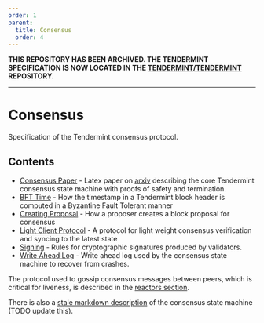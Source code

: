 ```yaml
---
order: 1
parent:
  title: Consensus
  order: 4
---
```


**THIS REPOSITORY HAS BEEN ARCHIVED. THE TENDERMINT SPECIFICATION IS NOW LOCATED IN THE [TENDERMINT/TENDERMINT](https://github.com/tendermint/tendermint/tree/master/spec) REPOSITORY.**

---

# Consensus

Specification of the Tendermint consensus protocol.

## Contents

- [Consensus Paper](./consensus-paper) - Latex paper on
  [arxiv](https://arxiv.org/abs/1807.04938) describing the
  core Tendermint consensus state machine with proofs of safety and termination.
- [BFT Time](./bft-time.md) - How the timestamp in a Tendermint
  block header is computed in a Byzantine Fault Tolerant manner
- [Creating Proposal](./creating-proposal.md) - How a proposer
  creates a block proposal for consensus
- [Light Client Protocol](./light-client) - A protocol for light weight consensus
  verification and syncing to the latest state
- [Signing](./signing.md) - Rules for cryptographic signatures
  produced by validators.
- [Write Ahead Log](./wal.md) - Write ahead log used by the
  consensus state machine to recover from crashes.

The protocol used to gossip consensus messages between peers, which is critical
for liveness, is described in the [reactors section](./consensus.md).

There is also a [stale markdown description](consensus.md) of the consensus state machine
(TODO update this).
